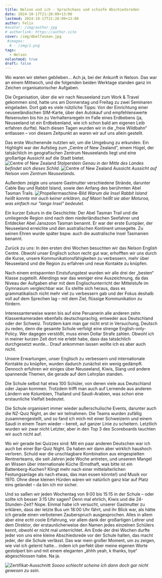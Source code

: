 ```yaml
---
title: Nelson und ich - Sprachchaos und schiefe Abschiedsreden
date: 2024-10-17T21:28:09+13:00
lastmod: 2024-10-17T21:28:09+13:00
author: Felix
#avatar: /img/author.jpg
# authorlink: https://author.site
cover: /img/AbelTasman.jpg
 #images:
  # - /img/1.png
tags:
  - Nelson
nolastmod: true
draft: false
---
```


Wo waren wir stehen geblieben... Ach ja, bei der Ankunft in Nelson. Das war an einem Mittwoch, und die folgenden beiden Werktage standen ganz im Zeichen organisatorischer Aufgaben.

<!--more-->
 Die Organisation, über die wir nach Neuseeland zum Work & Travel gekommen sind, hatte uns am Donnerstag und Freitag zu zwei Seminaren eingeladen. Dort gab es viele nützliche Tipps: Von der Einrichtung einer neuseeländischen SIM-Karte, über den Autokauf und empfehlenswerte Reiserouten bis hin zu Verhaltensregeln im Falle eines Erdbebens (ja, Neuseeland ist ein Erdbebenland, wie ich schon bald am eigenen Leib erfahren durfte). Nach diesen Tagen wurden wir in die „freie Wildbahn“ entlassen – von diesem Zeitpunkt an waren wir auf uns allein gestellt.

Das erste Wochenende nutzten wir, um die Umgebung zu erkunden. Ein Highlight war der Aufstieg zum „Centre of New Zealand“, einem Hügel, der tatsächlich im geografischen Zentrum Neuseelands liegt und eine großartige Aussicht auf die Stadt bietet. 
![Centre of New Zealand Stolperstein](/img/CoNZ2.jpg)
_Genau in der Mitte des Landes befindet sich dieses Schild._
![Centre of New Zealand Aussicht](/img/CoNZ1.jpg)
_Aussicht auf Nelson vom Zentrum Neuseelands._


Außerdem zeigte uns unsere Gastmutter verschiedene Strände, darunter Cable Bay und Rabbit Island, sowie den Anfang des berühmten Abel Tasman Trails.
![Propellermaschine-Bild](/img/RabbitIsland.jpg)
_Warum die Insel Rabbit Island heißt konnte mir auch keiner erklären, auf Maori heißt sie aber Moturoa, was einfach nur "lange Insel" bedeutet._


Ein kurzer Exkurs in die Geschichte: Der Abel Tasman Trail und die umliegende Region sind nach dem niederländischen Seefahrer und Entdecker Abel Janszoon Tasman benannt. Er war der erste Europäer, der Neuseeland erreichte und den australischen Kontinent umsegelte. Zu seinen Ehren wurde später bspw. auch die australische Insel Tasmanien benannt.

Zurück zu uns: In den ersten drei Wochen besuchten wir das Nelson English Centre. Obwohl unser Englisch schon recht gut war, erhofften wir uns durch die Kurse, unsere Kommunikationsfähigkeiten zu verbessern, mehr über Neuseeland und die Region zu erfahren und neue Kontakte zu knüpfen.

Nach einem entspannten Einstufungstest wurden wir alle drei der „besten“ Klasse zugeteilt. Allerdings war das weniger eine Auszeichnung, da das Niveau der Aufgaben eher mit dem Englischunterricht der Mittelstufe im Gymnasium vergleichbar war. Es stellte sich heraus, dass es grammatikalisch nicht mehr viel zu verbessern gab und der Fokus deshalb voll auf dem Sprechen lag – mit dem Ziel, flüssige Kommunikation zu fördern.

Interessanterweise waren bis auf eine Peruanerin alle anderen zehn Klassenkameraden ebenfalls deutschsprachig, entweder aus Deutschland oder der Schweiz. Trotzdem kam man gar nicht erst in Versuchung, Deutsch zu reden, denn die gesamte Schule verfolgt eine strenge English-only-Policy. Wer dagegen verstößt, muss einen Dollar Strafe zahlen. Obwohl ich in meiner kurzen Zeit dort nie erlebt habe, dass das tatsächlich durchgesetzt wurde... Drauf ankommen lassen wollte ich es aber auch nicht.

Unsere Erwartungen, unser Englisch zu verbessern und internationale Kontakte zu knüpfen, wurden dadurch zunächst ein wenig gedämpft. Dennoch erfuhren wir einiges über Neuseeland, Kiwis, Slang und andere spannende Themen, die gerade auf dem Lehrplan standen.

Die Schule selbst hat etwa 100 Schüler, von denen viele aus Deutschland oder Japan kommen. Trotzdem trifft man auch auf Lernende aus anderen Ländern wie Kolumbien, Thailand und Saudi-Arabien, was schon eine erstaunliche Vielfalt bedeutet.

Die Schule organisiert immer wieder außerschulische Events, darunter auch die NZ-Quiz Night, an der wir teilnahmen. Die Teams wurden zufällig zusammengestellt, und so fand ich mich mit einer Schweizerin und einem Saudi in einem Team wieder – bereit, auf ganzer Linie zu scheitern. Letztlich wurden wir zwar nicht Letzter, aber in den Top 3 des Scoreboards tauchten wir auch nicht auf.

Wo wir gerade bei Quizzes sind: Mit ein paar anderen Deutschen war ich auch bei einer Bar-Quiz Night. Da haben wir dann aber wirklich haushoch verloren. Schuld war die unschlagbare Kombination aus eingespielten Rentnerteams, die seit Jahren jede Woche antreten, und unserem Mangel an Wissen über internationale Küche (Ernsthaft, was bitte ist ein Battenberg-Kuchen? Klingt mehr nach einer mittelalterlichen Festungsanlage als nach etwas, das man essen könnte!) und Musik vor 1970. Ohne diese kleinen Hürden wären wir natürlich ganz klar auf Platz eins gelandet – da bin ich mir sicher.

Und so saßen wir jeden Wochentag von 9:00 bis 15:15 in der Schule – oder sollte ich besser 3:15 Uhr sagen? Denn mal ehrlich, Kiwis und die 24-Stunden-Zeit? Nope. Einmal habe ich versucht, unserer Gastmutter zu erklären, dass der letzte Bus um 18:00 Uhr fährt, und ihr Blick war, als hätte ich gerade einen verbotenen Zauberspruch ausgesprochen.
Alles in allem aber eine echt coole Erfahrung, vor allem dank der großartigen Lehrer und dem Direktor, der erstaunlicherweise den Namen jedes einzelnen Schülers kennt, obwohl er nicht mal unterrichtet.
Am Ende der drei Wochen durfte jeder von uns eine kleine Abschiedsrede vor der Schule halten, das macht jeder, der die Schule verlässt. Das war mein großer Moment, um zu zeigen, wie viel ich gelernt hatte… indem ich perfekt über meine eigenen Worte gestolpert bin und mit einem eleganten „ähhh yeah, k thanks, bye“ abgeschlossen habe. Na ja.


![Zertifikat-Ausschnitt](/img/Zertifikat.jpg)
_Soooo schlecht scheine ich dann doch gar nicht gewesen zu sein._